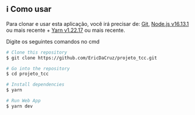 <h2>ℹ️ Como usar</h2>
<p>Para clonar e usar esta aplicação, você irá precisar de: <a href="https://git-scm.com/">Git</a>, <a href="https://nodejs.org/en/">Node.js v16.13.1</a> ou mais recente + <a href="https://yarnpkg.com/">Yarn v1.22.17</a> ou mais recente.</p>
<p>Digite os seguintes comandos no cmd</p>

```bash
# Clone this repository
$ git clone https://github.com/EricDaCruz/projeto_tcc.git

# Go into the repository
$ cd projeto_tcc

# Install dependencies
$ yarn

# Run Web App
$ yarn dev
```
